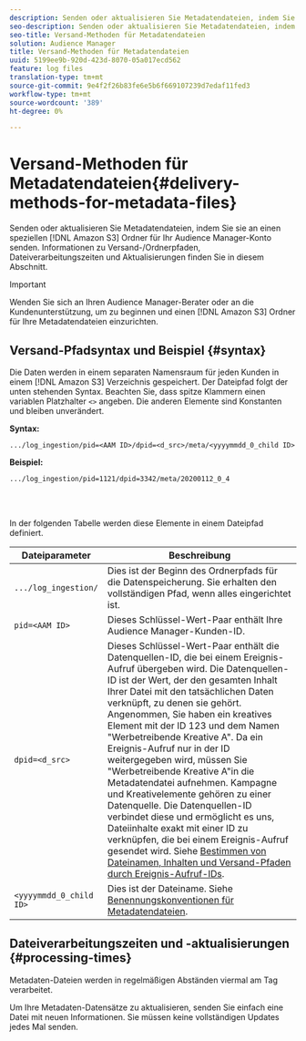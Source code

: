 ```yaml
---
description: Senden oder aktualisieren Sie Metadatendateien, indem Sie sie an einen speziellen Amazon S3-Ordner für Ihr Audience Manager-Konto senden. Informationen zu Versand-/Ordnerpfaden, Dateiverarbeitungszeiten und Aktualisierungen finden Sie in diesem Abschnitt.
seo-description: Senden oder aktualisieren Sie Metadatendateien, indem Sie sie an einen speziellen Amazon S3-Ordner für Ihr Audience Manager-Konto senden. Informationen zu Versand-/Ordnerpfaden, Dateiverarbeitungszeiten und Aktualisierungen finden Sie in diesem Abschnitt.
seo-title: Versand-Methoden für Metadatendateien
solution: Audience Manager
title: Versand-Methoden für Metadatendateien
uuid: 5199ee9b-920d-423d-8070-05a017ecd562
feature: log files
translation-type: tm+mt
source-git-commit: 9e4f2f26b83fe6e5b6f669107239d7edaf11fed3
workflow-type: tm+mt
source-wordcount: '389'
ht-degree: 0%

---
```



# Versand-Methoden für Metadatendateien{#delivery-methods-for-metadata-files}

Senden oder aktualisieren Sie Metadatendateien, indem Sie sie an einen speziellen [!DNL Amazon S3] Ordner für Ihr Audience Manager-Konto senden. Informationen zu Versand-/Ordnerpfaden, Dateiverarbeitungszeiten und Aktualisierungen finden Sie in diesem Abschnitt.

>[!IMPORTANT]
>
> Wenden Sie sich an Ihren Audience Manager-Berater oder an die Kundenunterstützung, um zu beginnen und einen [!DNL Amazon S3] Ordner für Ihre Metadatendateien einzurichten.

## Versand-Pfadsyntax und Beispiel {#syntax}

Die Daten werden in einem separaten Namensraum für jeden Kunden in einem [!DNL Amazon S3] Verzeichnis gespeichert. Der Dateipfad folgt der unten stehenden Syntax. Beachten Sie, dass spitze Klammern einen variablen Platzhalter `<>` angeben. Die anderen Elemente sind Konstanten und bleiben unverändert.

**Syntax:**

```
.../log_ingestion/pid=<AAM ID>/dpid=<d_src>/meta/<yyyymmdd_0_child ID>
```

**Beispiel:**

```
.../log_ingestion/pid=1121/dpid=3342/meta/20200112_0_4
```

<br> 

In der folgenden Tabelle werden diese Elemente in einem Dateipfad definiert.


| Dateiparameter | Beschreibung |
---------|----------|
| `.../log_ingestion/` | Dies ist der Beginn des Ordnerpfads für die Datenspeicherung. Sie erhalten den vollständigen Pfad, wenn alles eingerichtet ist. |
| `pid=<AAM ID>` | Dieses Schlüssel-Wert-Paar enthält Ihre Audience Manager-Kunden-ID. |
| `dpid=<d_src>` | Dieses Schlüssel-Wert-Paar enthält die Datenquellen-ID, die bei einem Ereignis-Aufruf übergeben wird. Die Datenquellen-ID ist der Wert, der den gesamten Inhalt Ihrer Datei mit den tatsächlichen Daten verknüpft, zu denen sie gehört. </br> Angenommen, Sie haben ein kreatives Element mit der ID 123 und dem Namen &quot;Werbetreibende Kreative A&quot;. Da ein Ereignis-Aufruf nur in der ID weitergegeben wird, müssen Sie &quot;Werbetreibende Kreative A&quot;in die Metadatendatei aufnehmen. Kampagne und Kreativelemente gehören zu einer Datenquelle. Die Datenquellen-ID verbindet diese und ermöglicht es uns, Dateiinhalte exakt mit einer ID zu verknüpfen, die bei einem Ereignis-Aufruf gesendet wird. Siehe [Bestimmen von Dateinamen, Inhalten und Versand-Pfaden durch Ereignis-Aufruf-IDs](/help/using/reporting/audience-optimization-reports/metadata-files-intro/metadata-file-overview.md#how-ids-shape-file-names). |
| `<yyyymmdd_0_child ID>` | Dies ist der Dateiname. Siehe [Benennungskonventionen für Metadatendateien](/help/using/reporting/audience-optimization-reports/metadata-files-intro/metadata-file-names.md). |

## Dateiverarbeitungszeiten und -aktualisierungen {#processing-times}

Metadaten-Dateien werden in regelmäßigen Abständen viermal am Tag verarbeitet.

Um Ihre Metadaten-Datensätze zu aktualisieren, senden Sie einfach eine Datei mit neuen Informationen. Sie müssen keine vollständigen Updates jedes Mal senden.
